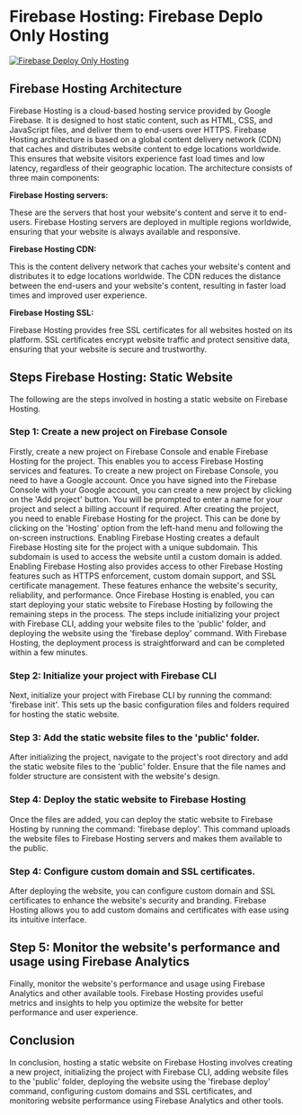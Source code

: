 # Firebase Hosting: Firebase Deplo Only Hosting

[![Firebase Deploy Only Hosting](https://solid-future.com/wp-content/uploads/2023/03/Firebase-Deploy-Only-Hosting.webp)](https://www.youtube.com/watch?v=cdxWLVIvsJ8 "Firebase Deploy Only Hosting")

## Firebase Hosting Architecture

Firebase Hosting is a cloud-based hosting service provided by Google Firebase. It is designed to host static content, such as HTML, CSS, and JavaScript files, and deliver them to end-users over HTTPS.
Firebase Hosting architecture is based on a global content delivery network (CDN) that caches and distributes website content to edge locations worldwide. This ensures that website visitors experience fast load times and low latency, regardless of their geographic location.
The architecture consists of three main components:

**Firebase Hosting servers:** 

These are the servers that host your website's content and serve it to end-users. Firebase Hosting servers are deployed in multiple regions worldwide, ensuring that your website is always available and responsive.

**Firebase Hosting CDN:**

This is the content delivery network that caches your website's content and distributes it to edge locations worldwide. The CDN reduces the distance between the end-users and your website's content, resulting in faster load times and improved user experience.

**Firebase Hosting SSL:**

Firebase Hosting provides free SSL certificates for all websites hosted on its platform. SSL certificates encrypt website traffic and protect sensitive data, ensuring that your website is secure and trustworthy.

## Steps Firebase Hosting: Static Website  

The following are the steps involved in hosting a static website on Firebase Hosting.

### Step 1: Create a new project on Firebase Console
Firstly, create a new project on Firebase Console and enable Firebase Hosting for the project. This enables you to access Firebase Hosting services and features.
To create a new project on Firebase Console, you need to have a Google account. Once you have signed into the Firebase Console with your Google account, you can create a new project by clicking on the 'Add project' button. You will be prompted to enter a name for your project and select a billing account if required.
After creating the project, you need to enable Firebase Hosting for the project. This can be done by clicking on the 'Hosting' option from the left-hand menu and following the on-screen instructions. Enabling Firebase Hosting creates a default Firebase Hosting site for the project with a unique subdomain. This subdomain is used to access the website until a custom domain is added.
Enabling Firebase Hosting also provides access to other Firebase Hosting features such as HTTPS enforcement, custom domain support, and SSL certificate management. These features enhance the website's security, reliability, and performance.
Once Firebase Hosting is enabled, you can start deploying your static website to Firebase Hosting by following the remaining steps in the process. The steps include initializing your project with Firebase CLI, adding your website files to the 'public' folder, and deploying the website using the 'firebase deploy' command. With Firebase Hosting, the deployment process is straightforward and can be completed within a few minutes.


### Step 2: Initialize your project with Firebase CLI

Next, initialize your project with Firebase CLI by running the command:
 'firebase init'. 
This sets up the basic configuration files and folders required for hosting the static website.

### Step 3: Add the static website files to the 'public' folder. 

After initializing the project, navigate to the project's root directory and add the static website files to the 'public' folder. Ensure that the file names and folder structure are consistent with the website's design.

### Step 4: Deploy the static website to Firebase Hosting

Once the files are added, you can deploy the static website to Firebase Hosting by running the command:
'firebase deploy'. 
This command uploads the website files to Firebase Hosting servers and makes them available to the public.

### Step 4: Configure custom domain and SSL certificates.
After deploying the website, you can configure custom domain and SSL certificates to enhance the website's security and branding. Firebase Hosting allows you to add custom domains and certificates with ease using its intuitive interface.

## Step 5: Monitor the website's performance and usage using Firebase Analytics

Finally, monitor the website's performance and usage using Firebase Analytics and other available tools. Firebase Hosting provides useful metrics and insights to help you optimize the website for better performance and user experience.

## Conclusion
In conclusion, hosting a static website on Firebase Hosting involves creating a new project, initializing the project with Firebase CLI, adding website files to the 'public' folder, deploying the website using the 'firebase deploy' command, configuring custom domains and SSL certificates, and monitoring website performance using Firebase Analytics and other tools.

